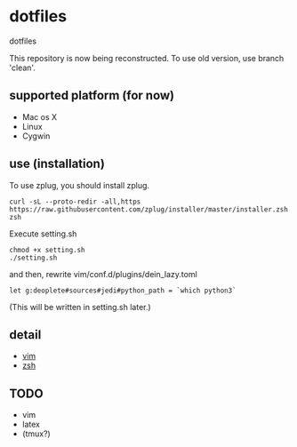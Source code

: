 # dotfiles
dotfiles

This repository is now being reconstructed. To use old version, use branch 'clean'.

## supported platform (for now)
 - Mac os X
 - Linux
 - Cygwin

## use (installation)
To use zplug, you should install zplug.
```
curl -sL --proto-redir -all,https https://raw.githubusercontent.com/zplug/installer/master/installer.zsh| zsh
```
Execute setting.sh
```
chmod +x setting.sh
./setting.sh
```
and then, rewrite vim/conf.d/plugins/dein_lazy.toml
```
let g:deoplete#sources#jedi#python_path = `which python3`
```
(This will be written in setting.sh later.)

## detail
 - [vim](vim/)
 - [zsh](zsh/)

## TODO
 - vim
 - latex
 - (tmux?)
